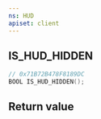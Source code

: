 ```yaml
---
ns: HUD
apiset: client
---
```

## IS_HUD_HIDDEN

```c
// 0x71B72B478F8189DC
BOOL IS_HUD_HIDDEN();
```



## Return value

